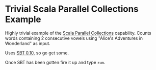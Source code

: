 # Trivial Scala Parallel Collections Example

Highly trivial example of the [Scala Parallel Collections](http://infoscience.epfl.ch/record/150220/files/pc.pdf) capability.  Counts words containing 2 consecutive vowels using "Alice's Adventures in Wonderland" as input.

Uses [SBT 0.10](https://github.com/harrah/xsbt), so go get some.

Once SBT has been gotten fire it up and type `run`.